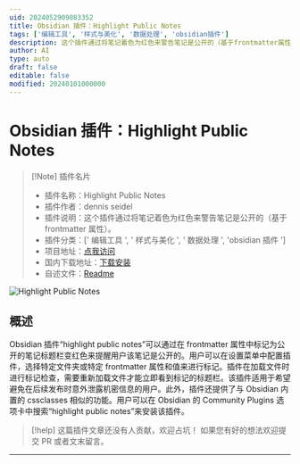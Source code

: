 ```yaml
---
uid: 2024052909083352
title: Obsidian 插件：Highlight Public Notes
tags: ['编辑工具', '样式与美化', '数据处理', 'obsidian插件']
description: 这个插件通过将笔记着色为红色来警告笔记是公开的（基于frontmatter属性）。
author: AI
type: auto
draft: false
editable: false
modified: 20240101000000
---
```


# Obsidian 插件：Highlight Public Notes

> [!Note] 插件名片
> - 插件名称：Highlight Public Notes
> - 插件作者：dennis seidel
> - 插件说明：这个插件通过将笔记着色为红色来警告笔记是公开的（基于 frontmatter 属性）。
> - 插件分类：[' 编辑工具 ', ' 样式与美化 ', ' 数据处理 ', 'obsidian 插件 ']
> - 项目地址：[点我访问](https://github.com/dennisseidel/highlightpublicnotes-obsidian-plugin)
> - 国内下载地址：[下载安装](https://pkmer.cn/products/plugin/pluginMarket/?obsidian-highlightpublicnotes-plugin)
> - 自述文件：[Readme](https://ghproxy.net/https://raw.githubusercontent.com/dennisseidel/highlightpublicnotes-obsidian-plugin/master/README.md)

![Highlight Public Notes](https://cdn.pkmer.cn/covers/obsidian-highlightpublicnotes-plugin.png!pkmer)

## 概述

Obsidian 插件“highlight public notes”可以通过在 frontmatter 属性中标记为公开的笔记标题栏变红色来提醒用户该笔记是公开的。用户可以在设置菜单中配置插件，选择特定文件夹或特定 frontmatter 属性和值来进行标记。插件在加载文件时进行标记检查，需要重新加载文件才能立即看到标记的标题栏。该插件适用于希望避免在后续发布时意外泄露机密信息的用户。此外，插件还提供了与 Obsidian 内置的 cssclasses 相似的功能。用户可以在 Obsidian 的 Community Plugins 选项卡中搜索“highlight public notes”来安装该插件。

> [!help]
> 这篇插件文章还没有人贡献，欢迎占坑！
> 如果您有好的想法欢迎提交 PR 或者文末留言。

---



